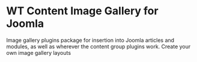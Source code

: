 # WT Content Image Gallery for Joomla
Image gallery plugins package for insertion into Joomla articles and modules, as well as wherever the content group plugins work. Create your own image gallery layouts
